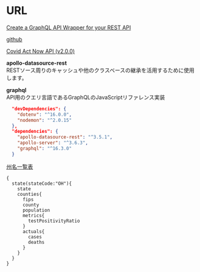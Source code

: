# URL

[Create a GraphQL API Wrapper for your REST API](https://javascript.plainenglish.io/create-a-graphql-api-wrapper-for-your-rest-api-7873c63fcce2)

[github](https://github.com/keonik/covid-graphql/tree/main)

[Covid Act Now API (v2.0.0)](https://apidocs.covidactnow.org/api/)

**apollo-datasource-rest**  
RESTソース周りのキャッシュや他のクラスベースの継承を活用するために使用します。

**graphql**  
API用のクエリ言語であるGraphQLのJavaScriptリファレンス実装

```json
  "devDependencies": {
    "dotenv": "^16.0.0",
    "nodemon": "^2.0.15"
  },
  "dependencies": {
    "apollo-datasource-rest": "^3.5.1",
    "apollo-server": "^3.6.3",
    "graphql": "^16.3.0"
  }
```

[州名一覧表](https://www.americanexpress.com/jp/benefits/product/travel/travel-support/tso/countrycode.html)

```gql
{
  state(stateCode:"OH"){
    state
    counties{
      fips
      county
      population
      metrics{
        testPositivityRatio
      }
      actuals{
        cases
        deaths
      }
    }
  }
}
```

